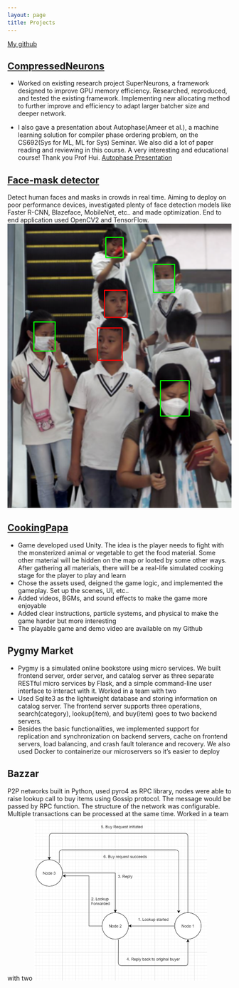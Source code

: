 ```yaml
---
layout: page
title: Projects
---
```


[My github](https://github.com/smalllicheng)


## [CompressedNeurons](https://github.com/smalllicheng/superneurons-release)
* Worked on existing research project SuperNeurons, a framework designed to improve GPU memory efficiency. Researched, reproduced, and tested the existing framework. Implementing new allocating method to further improve and efficiency to adapt larger batcher size and deeper network.

* I also gave a presentation about Autophase(Ameer et al.), a machine learning solution for compiler phase ordering problem, on the CS692(Sys for ML, ML for Sys) Seminar. We also did a lot of paper reading and reviewing in this course. A very interesting and educational course! Thank you Prof Hui.
[Autophase Presentation](/images/AUTOPHASE.pdf)


## [Face-mask detector](https://github.com/smalllicheng/face-mask)
Detect human faces and masks in crowds in real time. Aiming to deploy on poor performance devices, investigated plenty of face detection models like Faster R-CNN, Blazeface, MobileNet, etc.. and made optimization. End to end application used OpenCV2 and TensorFlow.
![mask](/images/Mask.jpg)


## [CookingPapa](https://github.com/smalllicheng/CookingPapa)
* Game developed used Unity. The idea is the player needs to fight with the monsterized animal or vegetable to get the food material. Some other material will be hidden on the map or looted by some other ways. After gathering all materials, there will be a real-life simulated cooking stage for the player to play and learn
* Chose the assets used, deigned the game logic, and implemented the gameplay. Set up the scenes, UI, etc..
* Added videos, BGMs, and sound effects to make the game more enjoyable
* Added clear instructions, particle systems, and physical to make the game harder but more interesting
* The playable game and demo video are available on my Github


## Pygmy Market
* Pygmy is a simulated online bookstore using micro services. We built frontend server, order server, and catalog server as three separate RESTful micro services by Flask, and a simple command-line user interface to interact with it. Worked in a team with two
* Used Sqlite3 as the lightweight database and storing information on catalog server. The frontend server supports three operations, search(category), lookup(item), and buy(item) goes to two backend servers.
* Besides the basic functionalities, we implemented support for replication and synchronization on backend servers, cache on frontend servers, load balancing, and crash fault tolerance and recovery. We also used Docker to containerize our microservers so it’s easier to deploy


## Bazzar
P2P networks built in Python, used pyro4 as RPC library, nodes were able to raise lookup call to buy items using Gossip protocol. The message would be passed by RPC function. The structure of the network was configurable. Multiple transactions can be processed at the same time. Worked in a team with two 
![](/images/Bazaar.png)


